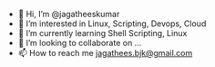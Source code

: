 - 👋 Hi, I’m @jagatheeskumar
- 👀 I’m interested in Linux, Scripting, Devops, Cloud
- 🌱 I’m currently learning Shell Scripting, Linux
- 💞️ I’m looking to collaborate on ...
- 📫 How to reach me jagathees.bjk@gmail.com

<!---
jagatheesbjk/jagatheesbjk is a ✨ special ✨ repository because its `README.md` (this file) appears on your GitHub profile.
You can click the Preview link to take a look at your changes.
--->
